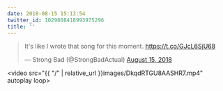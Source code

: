 ```yaml
---
date: 2018-08-15 15:13:54
twitter_id: 1029808418993975296
title: ''
---
```


<blockquote class="twitter-tweet"><p lang="en" dir="ltr">It&#39;s like I wrote that song for this moment. <a href="https://t.co/GJcL6SjU68">https://t.co/GJcL6SjU68</a></p>&mdash; Strong Bad (@StrongBadActual) <a href="https://twitter.com/StrongBadActual/status/1029792233497788416?ref_src=twsrc%5Etfw">August 15, 2018</a></blockquote>
<script async src="https://platform.twitter.com/widgets.js" charset="utf-8"></script>



<video src="{{ "/" | relative_url  }}images/DkqdRTGU8AASHR7.mp4" autoplay loop></video>
